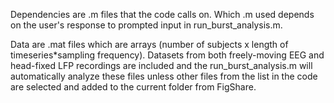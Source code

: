 Dependencies are .m files that the code calls on. Which .m used depends on the user's response to prompted input in run_burst_analysis.m.

Data are .mat files which are arrays (number of subjects x length of timeseries*sampling frequency).
Datasets from both freely-moving EEG and head-fixed LFP recordings are included and the run_burst_analysis.m will automatically analyze these files unless other files from the list in the code are selected and added to the current folder from FigShare.
